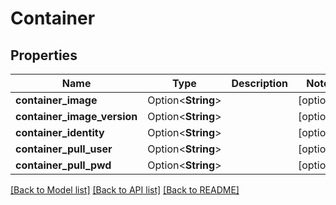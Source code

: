 # Container

## Properties

Name | Type | Description | Notes
------------ | ------------- | ------------- | -------------
**container_image** | Option<**String**> |  | [optional]
**container_image_version** | Option<**String**> |  | [optional]
**container_identity** | Option<**String**> |  | [optional]
**container_pull_user** | Option<**String**> |  | [optional]
**container_pull_pwd** | Option<**String**> |  | [optional]

[[Back to Model list]](../README.md#documentation-for-models) [[Back to API list]](../README.md#documentation-for-api-endpoints) [[Back to README]](../README.md)


